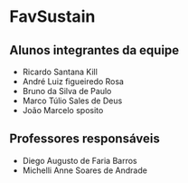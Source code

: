 # FavSustain
## Alunos integrantes da equipe

* Ricardo Santana Kill
* André Luiz figueiredo Rosa
* Bruno da Silva de Paulo
* Marco Túlio Sales de Deus
* João Marcelo sposito

## Professores responsáveis

* Diego Augusto de Faria Barros  
* Michelli Anne Soares de Andrade 

